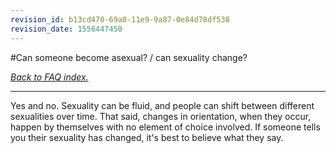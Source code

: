 ```yaml
---
revision_id: b13cd470-69a0-11e9-9a87-0e84d78df538
revision_date: 1556447450
---
```


#Can someone become asexual? / can sexuality change?

[*Back to FAQ index.*](https://www.reddit.com/r/asexuality/wiki/faq)

---

Yes and no. Sexuality can be fluid, and people can shift between different sexualities over time. That said, changes in orientation, when they occur, happen by themselves with no element of choice involved. If someone tells you their sexuality has changed, it's best to believe what they say.